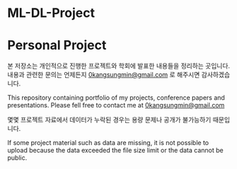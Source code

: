 # ML-DL-Project

# Personal Project
본 저장소는 개인적으로 진행한 프로젝트와 학회에 발표한 내용들을 정리하는 곳입니다. 내용과 관련한 문의는 언제든지 0kangsungmin@gmail.com 로 해주시면 감사하겠습니다.

This repository containing portfolio of my projects, conference papers and presentations. Please fell free to contact me at 0kangsungmin@gmail.com

몇몇 프로젝트 자료에서 데이터가 누락된 경우는 용량 문제나 공개가 불가능하기 때문입니다.

If some project material such as data are missing, it is not possible to upload because the data exceeded the file size limit or the data cannot be public.
